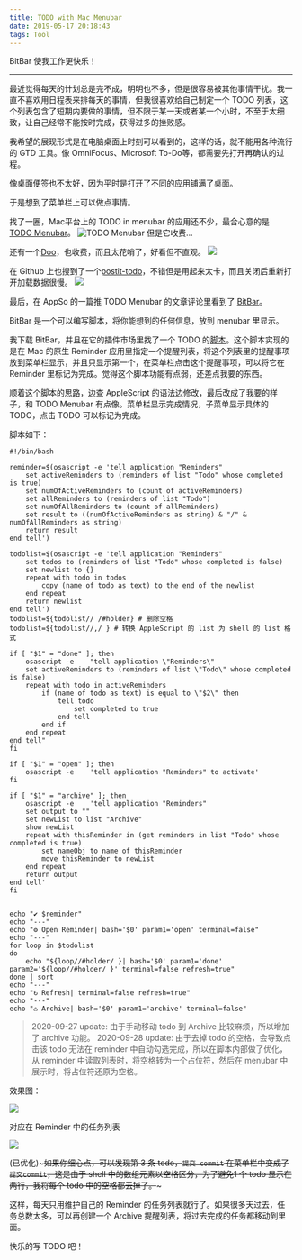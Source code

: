 ```yaml
---
title: TODO with Mac Menubar
date: 2019-05-17 20:18:43
tags: Tool
---
```

BitBar 使我工作更快乐！

<!-- more -->

---

最近觉得每天的计划总是完不成，明明也不多，但是很容易被其他事情干扰。我一直不喜欢用日程表来排每天的事情，但我很喜欢给自己制定一个 TODO 列表，这个列表包含了短期内要做的事情，但不限于某一天或者某一个小时，不至于太细致，让自己经常不能按时完成，获得过多的挫败感。

我希望的展现形式是在电脑桌面上时刻可以看到的，这样的话，就不能用各种流行的 GTD 工具。像 OmniFocus、Microsoft To-Do等，都需要先打开再确认的过程。

像桌面便签也不太好，因为平时是打开了不同的应用铺满了桌面。

于是想到了菜单栏上可以做点事情。

找了一圈，Mac平台上的 TODO in menubar 的应用还不少，最合心意的是 [TODO Menubar](https://www.mactodo.app/?ref=producthunt)。
![TODO Menubar](https://foreti.me/imgplace/2019/20190517153927.png)
但是它收费...

还有一个[Doo](https://itunes.apple.com/us/app/doo-get-things-done/id1066322956?mt=8)，也收费，而且太花哨了，好看但不直观。
![](https://foreti.me/imgplace/2019/20190517160402.png)


在 Github 上也搜到了一个[postit-todo](https://github.com/Praseetha-KR/postit-todo)，不错但是用起来太卡，而且关闭后重新打开加载数据很慢。
![](https://foreti.me/imgplace/2019/20190517160158.png)

最后，在 AppSo 的一篇推 TODO Menubar 的文章评论里看到了 [BitBar](https://getbitbar.com/)。

BitBar 是一个可以编写脚本，将你能想到的任何信息，放到 menubar 里显示。

我下载 BitBar，并且在它的插件市场里找了一个 TODO 的[脚本](https://raw.githubusercontent.com/matryer/bitbar-plugins/master/Tools/todolist.2m.sh)。这个脚本实现的是在 Mac 的原生 Reminder 应用里指定一个提醒列表，将这个列表里的提醒事项放到菜单栏显示，并且只显示第一个，在菜单栏点击这个提醒事项，可以将它在 Reminder 里标记为完成。觉得这个脚本功能有点弱，还差点我要的东西。

顺着这个脚本的思路，边查 AppleScript 的语法边修改，最后改成了我要的样子，和 TODO Menubar 有点像。菜单栏显示完成情况，子菜单显示具体的 TODO，点击 TODO 可以标记为完成。

脚本如下：

```shell
#!/bin/bash

reminder=$(osascript -e 'tell application "Reminders"
	set activeReminders to (reminders of list "Todo" whose completed is true)
	set numOfActiveReminders to (count of activeReminders)
	set allReminders to (reminders of list "Todo")
	set numOfAllReminders to (count of allReminders)
	set result to ((numOfActiveReminders as string) & "/" & numOfAllReminders as string)
	return result
end tell')

todolist=$(osascript -e 'tell application "Reminders"
	set todos to (reminders of list "Todo" whose completed is false)
	set newlist to {}
	repeat with todo in todos
		copy (name of todo as text) to the end of the newlist
	end repeat
	return newlist
end tell')
todolist=${todolist// /#holder} # 删除空格
todolist=${todolist//,/ } # 转换 AppleScript 的 list 为 shell 的 list 格式

if [ "$1" = "done" ]; then
	osascript -e 	"tell application \"Reminders\"
	set activeReminders to (reminders of list \"Todo\" whose completed is false)
	repeat with todo in activeReminders
		if (name of todo as text) is equal to \"$2\" then
			tell todo
				set completed to true
			end tell
		end if
	end repeat
end tell"
fi

if [ "$1" = "open" ]; then
	osascript -e 	'tell application "Reminders" to activate'
fi

if [ "$1" = "archive" ]; then
	osascript -e 	'tell application "Reminders"
    set output to ""
    set newList to list "Archive"
    show newList
    repeat with thisReminder in (get reminders in list "Todo" whose completed is true)
        set nameObj to name of thisReminder
        move thisReminder to newList
    end repeat
    return output
end tell'
fi


echo "✔︎ $reminder"
echo "---"
echo "⚙︎ Open Reminder| bash='$0' param1='open' terminal=false"
echo "---"
for loop in $todolist
do
	echo "${loop//#holder/ }| bash='$0' param1='done' param2='${loop//#holder/ }' terminal=false refresh=true"
done | sort
echo "---"
echo "↻ Refresh| terminal=false refresh=true"
echo "---"
echo "♺ Archive| bash='$0' param1='archive' terminal=false"
```

> 2020-09-27 update: 由于手动移动 todo 到 Archive 比较麻烦，所以增加了 archive 功能。
> 2020-09-28 update: 由于去掉 todo 的空格，会导致点击该 todo 无法在 reminder 中自动勾选完成，所以在脚本内部做了优化，从 reminder 中读取列表时，将空格转为一个占位符，然后在 menubar 中展示时，将占位符还原为空格。


效果图：

![](https://foreti.me/imgplace/2019/20190523204949.png)

对应在 Reminder 中的任务列表

![](https://foreti.me/imgplace/2019/20190523150457.png)



(已优化)~~~如果你细心点，可以发现第 3 条 todo，`提交 commit` 在菜单栏中变成了 `提交commit`，这是由于 shell 中的数组元素以空格区分，为了避免1 个 todo 显示在两行，我将每个 todo 中的空格都去掉了。~~~

这样，每天只用维护自己的 Reminder 的任务列表就行了。如果很多天过去，任务总数太多，可以再创建一个 Archive 提醒列表，将过去完成的任务都移动到里面。

快乐的写 TODO 吧！

